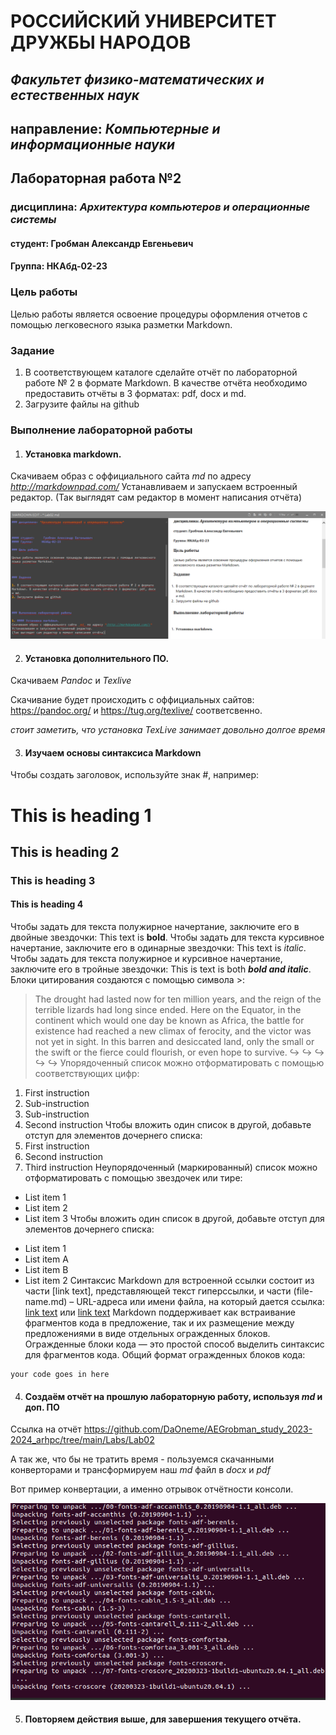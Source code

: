 # РОССИЙСКИЙ УНИВЕРСИТЕТ ДРУЖБЫ НАРОДОВ

## _Факультет физико-математических и естественных наук_ 
## направление: _Компьютерные и информационные науки_









## Лабораторная работа №2

### дисциплина: *Архитектура компьютеров и операционные системы*



#### студент:     Гробман Александр Евгеньевич
#### Группа:     НКАбд-02-23

### Цель работы 

Целью работы является освоение процедуры оформления отчетов с помощью легковесного
языка разметки Markdown.



### Задание 

1. В соответствующем каталоге сделайте отчёт по лабораторной работе № 2 в формате
Markdown. В качестве отчёта необходимо предоставить отчёты в 3 форматах: pdf, docx
и md.
2. Загрузите файлы на github



### Выполнение лабораторной работы

1. #### Установка markdown.
Скачиваем образ с оффициального сайта _md_ по адресу *<http://markdownpad.com/>*
Устанавливаем и запускаем встроенный редактор.
(Так выглядят сам редактор в момент написания отчёта)

![](https://github.com/DaOneme/AEGrobman_study_2023-2024_arhpc/blob/main/Labs/Lab03/Resourses/Images/image0.png?raw=true)



2. #### Установка дополнительного ПО.

Скачиваем _Pandoc_ и _Texlive_

Скачивание будет происходить с оффициальных сайтов:
<https://pandoc.org/> и <https://tug.org/texlive/> соответсвенно.


*стоит заметить, что установка TexLive занимает довольно долгое время*


3. #### Изучаем основы синтаксиса Markdown

Чтобы создать заголовок, используйте знак #, например:
# This is heading 1
## This is heading 2
### This is heading 3
#### This is heading 4
Чтобы задать для текста полужирное начертание, заключите его в двойные звездочки:
This text is **bold**.
Чтобы задать для текста курсивное начертание, заключите его в одинарные звездочки:
This text is *italic*.
Чтобы задать для текста полужирное и курсивное начертание, заключите его в тройные
звездочки:
This is text is both ***bold and italic***.
Блоки цитирования создаются с помощью символа >:
> The drought had lasted now for ten million years, and the reign of the
terrible lizards had long since ended. Here on the Equator, in the
continent which would one day be known as Africa, the battle for existence
had reached a new climax of ferocity, and the victor was not yet in sight.
In this barren and desiccated land, only the small or the swift or the
fierce could flourish, or even hope to survive.
↪
↪
↪
↪
↪
Упорядоченный список можно отформатировать с помощью соответствующих цифр:


1. First instruction
1. Sub-instruction
1. Sub-instruction
1. Second instruction
Чтобы вложить один список в другой, добавьте отступ для элементов дочернего списка:
1. First instruction
1. Second instruction
1. Third instruction
Неупорядоченный (маркированный) список можно отформатировать с помощью звездочек или тире:
* List item 1
* List item 2
* List item 3
Чтобы вложить один список в другой, добавьте отступ для элементов дочернего списка:
- List item 1
- List item A
- List item B
- List item 2
Синтаксис Markdown для встроенной ссылки состоит из части [link text], представляющей текст гиперссылки, и части (file-name.md) – URL-адреса или имени файла, на который
дается ссылка:
[link text](file-name.md)
или
[link text](http://example.com/ "Необязательная подсказка")
Markdown поддерживает как встраивание фрагментов кода в предложение, так и их размещение между предложениями в виде отдельных огражденных блоков. Огражденные блоки
кода — это простой способ выделить синтаксис для фрагментов кода. Общий формат огражденных блоков кода:
``` language
your code goes in here

``` 
4. #### Создаём отчёт на прошлую лабораторную работу, используя _md_ и доп. ПО

Ссылка на отчёт <https://github.com/DaOneme/AEGrobman_study_2023-2024_arhpc/tree/main/Labs/Lab02>

А так же, что бы не тратить время - пользуемся скачанными конверторами и трансформируем наш _md_ файл в _docx_ и _pdf_

Вот пример конвертации, а именно отрывок отчётности консоли.

![](https://github.com/DaOneme/AEGrobman_study_2023-2024_arhpc/blob/main/Labs/Lab03/Resourses/Images/image1.png?raw=true)


5. #### Повторяем действия выше, для завершения текущего отчёта.










